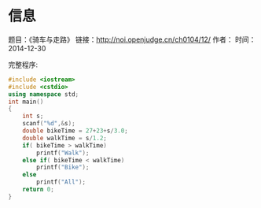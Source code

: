﻿# 信息
题目：《骑车与走路》
链接：http://noi.openjudge.cn/ch0104/12/
作者：
时间：2014-12-30  


完整程序:
```cpp
#include <iostream>
#include <cstdio>
using namespace std;
int main()
{
	int s;
	scanf("%d",&s);
	double bikeTime = 27+23+s/3.0;
	double walkTime = s/1.2;
	if( bikeTime > walkTime)
		printf("Walk");
	else if( bikeTime < walkTime)
		printf("Bike");
	else
		printf("All");
	return 0;
}
```

